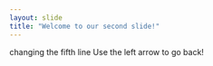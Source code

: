```yaml
---
layout: slide
title: "Welcome to our second slide!"
---
```

changing the fifth line
Use the left arrow to go back!
